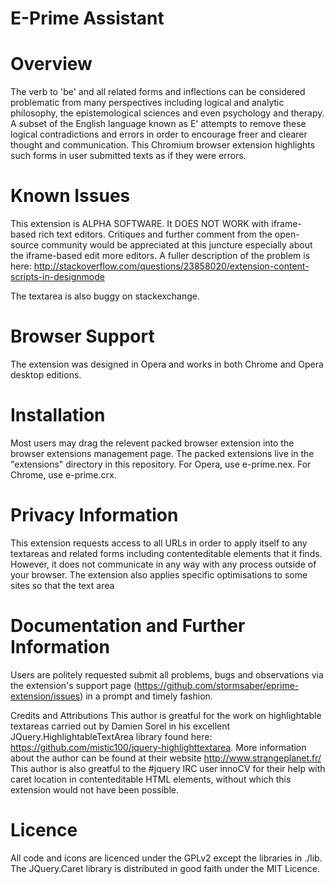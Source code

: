 E-Prime Assistant
=================

# Overview
The verb to 'be' and all related forms and inflections can be considered problematic from many perspectives including logical and analytic philosophy, the epistemological sciences and even psychology and therapy. A subset of the English language known as E' attempts to remove these logical contradictions and errors in order to encourage freer and clearer thought and communication. This Chromium browser extension highlights such forms in user submitted texts as if they were errors.

# Known Issues
This extension is ALPHA SOFTWARE. It DOES NOT WORK with iframe-based rich text editors. Critiques and further comment from the open-source community would be appreciated at this juncture especially about the iframe-based edit more editors. A fuller description of the problem is here: http://stackoverflow.com/questions/23858020/extension-content-scripts-in-designmode

The textarea is also buggy on stackexchange.

# Browser Support
The extension was designed in Opera and works in both Chrome and Opera desktop editions.

# Installation
Most users may drag the relevent packed browser extension into the browser extensions management page. The packed extensions live in the "extensions" directory in this repository. For Opera, use e-prime.nex. For Chrome, use e-prime.crx.

# Privacy Information
This extension requests access to all URLs in order to apply itself to any textareas and related forms including contenteditable elements that it finds. However, it does not communicate in any way with any process outside of your browser. The extension also applies specific optimisations to some sites so that the text area 

# Documentation and Further Information
Users are politely requested submit all problems, bugs and observations via the extension's support page (https://github.com/stormsaber/eprime-extension/issues) in a prompt and timely fashion.

Credits and Attributions
This author is greatful for the work on highlightable textareas carried out by Damien Sorel in his excellent JQuery.HighlightableTextArea library found here: https://github.com/mistic100/jquery-highlighttextarea. More information about the author can be found at their website http://www.strangeplanet.fr/ This author is also greatful to the #jquery IRC user innoCV for their help with caret location in contenteditable HTML elements, without which this extension would not have been possible.

# Licence
All code and icons are licenced under the GPLv2 except the libraries in ./lib. The JQuery.Caret library is distributed in good faith under the MIT Licence.